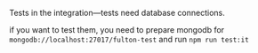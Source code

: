 Tests in the integration—tests need database connections.

if you want to test them, you need to prepare mongodb for `mongodb://localhost:27017/fulton-test`
and run `npm run test:it`
